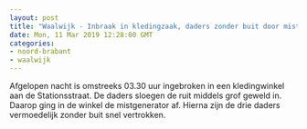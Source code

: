 ```yaml
---
layout: post
title: "Waalwijk - Inbraak in kledingzaak, daders zonder buit door mistgenerator"
date: Mon, 11 Mar 2019 12:28:00 GMT
categories: 
- noord-brabant 
- waalwijk 
---
```


Afgelopen nacht is omstreeks 03.30 uur ingebroken in een kledingwinkel aan de Stationsstraat. De daders sloegen de ruit middels grof geweld in. Daarop ging in de winkel  de mistgenerator af. Hierna zijn de drie daders vermoedelijk zonder buit snel vertrokken.
